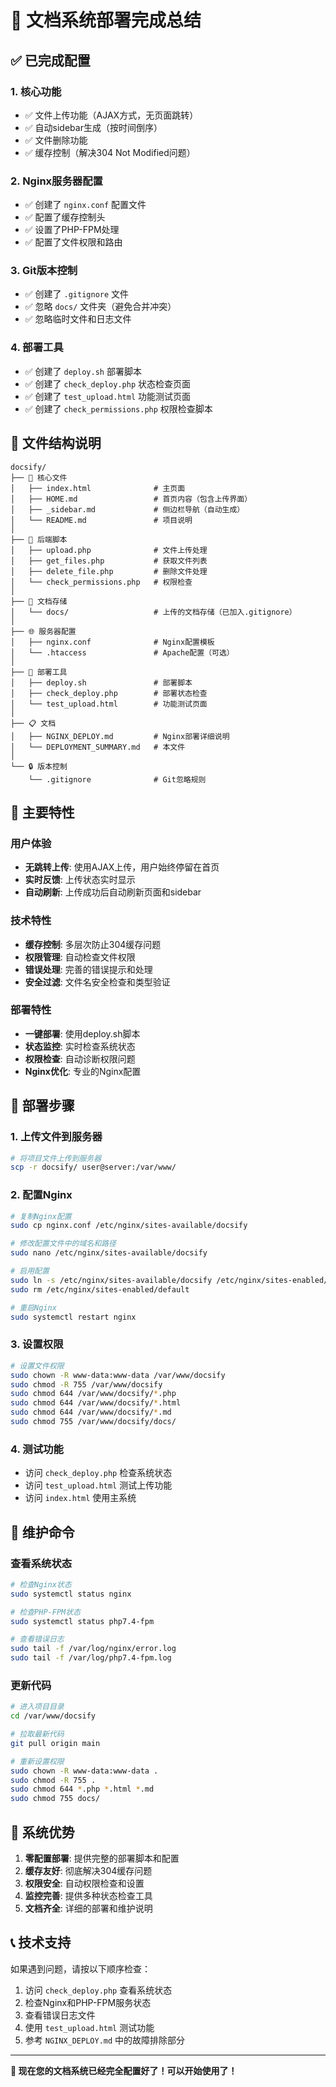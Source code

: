 # 🚀 文档系统部署完成总结

## ✅ 已完成配置

### 1. 核心功能
- ✅ 文件上传功能（AJAX方式，无页面跳转）
- ✅ 自动sidebar生成（按时间倒序）
- ✅ 文件删除功能
- ✅ 缓存控制（解决304 Not Modified问题）

### 2. Nginx服务器配置
- ✅ 创建了 `nginx.conf` 配置文件
- ✅ 配置了缓存控制头
- ✅ 设置了PHP-FPM处理
- ✅ 配置了文件权限和路由

### 3. Git版本控制
- ✅ 创建了 `.gitignore` 文件
- ✅ 忽略 `docs/` 文件夹（避免合并冲突）
- ✅ 忽略临时文件和日志文件

### 4. 部署工具
- ✅ 创建了 `deploy.sh` 部署脚本
- ✅ 创建了 `check_deploy.php` 状态检查页面
- ✅ 创建了 `test_upload.html` 功能测试页面
- ✅ 创建了 `check_permissions.php` 权限检查脚本

## 📁 文件结构说明

```
docsify/
├── 📖 核心文件
│   ├── index.html              # 主页面
│   ├── HOME.md                 # 首页内容（包含上传界面）
│   ├── _sidebar.md             # 侧边栏导航（自动生成）
│   └── README.md               # 项目说明
│
├── 🔧 后端脚本
│   ├── upload.php              # 文件上传处理
│   ├── get_files.php           # 获取文件列表
│   ├── delete_file.php         # 删除文件处理
│   └── check_permissions.php   # 权限检查
│
├── 📁 文档存储
│   └── docs/                   # 上传的文档存储（已加入.gitignore）
│
├── 🌐 服务器配置
│   ├── nginx.conf              # Nginx配置模板
│   └── .htaccess               # Apache配置（可选）
│
├── 🚀 部署工具
│   ├── deploy.sh               # 部署脚本
│   ├── check_deploy.php        # 部署状态检查
│   └── test_upload.html        # 功能测试页面
│
├── 📋 文档
│   ├── NGINX_DEPLOY.md         # Nginx部署详细说明
│   └── DEPLOYMENT_SUMMARY.md   # 本文件
│
└── 🔒 版本控制
    └── .gitignore              # Git忽略规则
```

## 🎯 主要特性

### 用户体验
- **无跳转上传**: 使用AJAX上传，用户始终停留在首页
- **实时反馈**: 上传状态实时显示
- **自动刷新**: 上传成功后自动刷新页面和sidebar

### 技术特性
- **缓存控制**: 多层次防止304缓存问题
- **权限管理**: 自动检查文件权限
- **错误处理**: 完善的错误提示和处理
- **安全过滤**: 文件名安全检查和类型验证

### 部署特性
- **一键部署**: 使用deploy.sh脚本
- **状态监控**: 实时检查系统状态
- **权限检查**: 自动诊断权限问题
- **Nginx优化**: 专业的Nginx配置

## 🚀 部署步骤

### 1. 上传文件到服务器
```bash
# 将项目文件上传到服务器
scp -r docsify/ user@server:/var/www/
```

### 2. 配置Nginx
```bash
# 复制Nginx配置
sudo cp nginx.conf /etc/nginx/sites-available/docsify

# 修改配置文件中的域名和路径
sudo nano /etc/nginx/sites-available/docsify

# 启用配置
sudo ln -s /etc/nginx/sites-available/docsify /etc/nginx/sites-enabled/
sudo rm /etc/nginx/sites-enabled/default

# 重启Nginx
sudo systemctl restart nginx
```

### 3. 设置权限
```bash
# 设置文件权限
sudo chown -R www-data:www-data /var/www/docsify
sudo chmod -R 755 /var/www/docsify
sudo chmod 644 /var/www/docsify/*.php
sudo chmod 644 /var/www/docsify/*.html
sudo chmod 644 /var/www/docsify/*.md
sudo chmod 755 /var/www/docsify/docs/
```

### 4. 测试功能
- 访问 `check_deploy.php` 检查系统状态
- 访问 `test_upload.html` 测试上传功能
- 访问 `index.html` 使用主系统

## 🔧 维护命令

### 查看系统状态
```bash
# 检查Nginx状态
sudo systemctl status nginx

# 检查PHP-FPM状态
sudo systemctl status php7.4-fpm

# 查看错误日志
sudo tail -f /var/log/nginx/error.log
sudo tail -f /var/log/php7.4-fpm.log
```

### 更新代码
```bash
# 进入项目目录
cd /var/www/docsify

# 拉取最新代码
git pull origin main

# 重新设置权限
sudo chown -R www-data:www-data .
sudo chmod -R 755 .
sudo chmod 644 *.php *.html *.md
sudo chmod 755 docs/
```

## 🎉 系统优势

1. **零配置部署**: 提供完整的部署脚本和配置
2. **缓存友好**: 彻底解决304缓存问题
3. **权限安全**: 自动权限检查和设置
4. **监控完善**: 提供多种状态检查工具
5. **文档齐全**: 详细的部署和维护说明

## 📞 技术支持

如果遇到问题，请按以下顺序检查：

1. 访问 `check_deploy.php` 查看系统状态
2. 检查Nginx和PHP-FPM服务状态
3. 查看错误日志文件
4. 使用 `test_upload.html` 测试功能
5. 参考 `NGINX_DEPLOY.md` 中的故障排除部分

---

**🎯 现在您的文档系统已经完全配置好了！可以开始使用了！**
